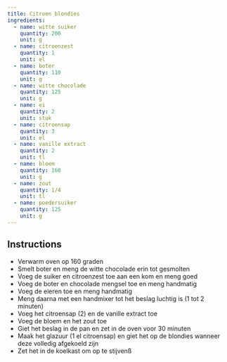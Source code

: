 ```yaml
---
title: Citroen blondies
ingredients:
  - name: witte suiker
    quantity: 200
    unit: g
  - name: citroenzest
    quantity: 1
    unit: el
  - name: boter
    quantity: 110
    unit: g
  - name: witte chocolade
    quantity: 125
    unit: g
  - name: ei
    quantity: 2
    unit: stuk
  - name: citroensap
    quantity: 3
    unit: el
  - name: vanille extract
    quantity: 2
    unit: tl
  - name: bloem
    quantity: 160
    unit: g
  - name: zout
    quantity: 1/4
    unit: tl
  - name: poedersuiker
    quantity: 125
    unit: g
---
```


<Recipe />

## Instructions
  - Verwarm oven op 160 graden
  - Smelt boter en meng de witte chocolade erin tot gesmolten
  - Voeg de suiker en citroenzest toe aan een kom en meng goed
  - Voeg de boter en chocolade mengsel toe en meng handmatig
  - Voeg de eieren toe en meng handmatig
  - Meng daarna met een handmixer tot het beslag luchtig is (1 tot 2 minuten)
  - Voeg het citroensap (2) en de vanille extract toe
  - Voeg de bloem en het zout toe
  - Giet het beslag in de pan en zet in de oven voor 30 minuten
  - Maak het glazuur (1 el citroensap) en giet het op de blondies wanneer deze volledig afgekoeld zijn
  - Zet het in de koelkast om op te stijvenß